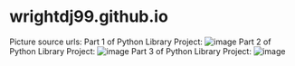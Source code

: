 # wrightdj99.github.io
Picture source urls:
Part 1 of Python Library Project:
![image](https://user-images.githubusercontent.com/60994655/224795581-6fb00ad6-3401-4549-850e-b33014ecb029.png)
Part 2 of Python Library Project:
![image](https://user-images.githubusercontent.com/60994655/224826092-c1bbcd20-757a-4a80-9db5-987ce06828b4.png)
Part 3 of Python Library Project:
![image](https://user-images.githubusercontent.com/60994655/224826947-8d0efa3b-3a62-4e35-a69c-3ca1f9cad030.png)



